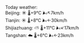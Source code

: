 Today weather:  
Beijing: ☀️   🌡️+9°C 🌬️↖7km/h  
Tianjin: ☀️   🌡️+8°C 🌬️←30km/h  
Shijiazhuang: ⛅️  🌡️+11°C 🌬️↙17km/h  
Tangshan: ☁️   🌡️+6°C 🌬️←23km/h  
